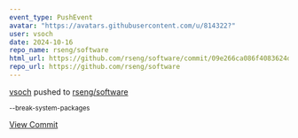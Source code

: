 ```yaml
---
event_type: PushEvent
avatar: "https://avatars.githubusercontent.com/u/814322?"
user: vsoch
date: 2024-10-16
repo_name: rseng/software
html_url: https://github.com/rseng/software/commit/09e266ca086f4083624d7f6eaef8d0290ea43ca2
repo_url: https://github.com/rseng/software
---
```


<a href='https://github.com/vsoch' target='_blank'>vsoch</a> pushed to <a href='https://github.com/rseng/software' target='_blank'>rseng/software</a>

<small>--break-system-packages</small>

<a href='https://github.com/rseng/software/commit/09e266ca086f4083624d7f6eaef8d0290ea43ca2' target='_blank'>View Commit</a>